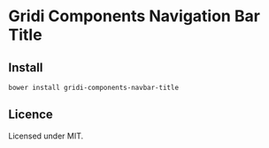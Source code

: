 # Gridi Components Navigation Bar Title

## Install
`bower install gridi-components-navbar-title`

## Licence

Licensed under MIT.
